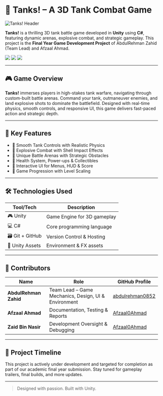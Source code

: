 # 🚀 Tanks! – A 3D Tank Combat Game

![Tanks! Header](https://play.unity.com/_next/image?url=https%3A%2F%2Fplay.unity.com%2Fapi%2Fv1%2Ffiles%2Ffile%2F7b5b9248-85c8-4de9-976e-3651a08b094d%2Fcontent&w=1080&q=75)

**Tanks!** is a thrilling 3D tank battle game developed in **Unity** using **C#**, featuring dynamic arenas, explosive combat, and strategic gameplay. This project is the **Final Year Game Development Project** of AbdulRehman Zahid (Team Lead) and Afzaal Ahmad.

<p>
  <img src="https://img.shields.io/badge/Engine-Unity-000000?logo=unity&logoColor=white" />
  <img src="https://img.shields.io/badge/Language-C%23-239120?logo=c-sharp&logoColor=white" />
  <img src="https://img.shields.io/badge/Status-Under%20Development-yellow" />
</p>

---

## 🎮 Game Overview

**Tanks!** immerses players in high-stakes tank warfare, navigating through custom-built battle arenas. Command your tank, outmaneuver enemies, and land explosive shots to dominate the battlefield. Designed with real-time physics, smooth controls, and responsive UI, this game delivers fast-paced action and strategic depth.

---

## 🔧 Key Features

- 🔹 Smooth Tank Controls with Realistic Physics  
- 🔹 Explosive Combat with Shell Impact Effects  
- 🔹 Unique Battle Arenas with Strategic Obstacles  
- 🔹 Health System, Power-ups & Collectibles  
- 🔹 Interactive UI for Menus, HUD & Score  
- 🔹 Game Progression with Level Scaling  

---

## 🛠️ Technologies Used

| Tool/Tech         | Description                 |
|-------------------|-----------------------------|
| 🎮 Unity          | Game Engine for 3D gameplay |
| 💻 C#             | Core programming language   |
| 🗃️ Git + GitHub   | Version Control & Hosting   |
| 🎨 Unity Assets   | Environment & FX assets     |

---

## 👥 Contributors

| Name                | Role                                | GitHub Profile                                    |
|---------------------|-------------------------------------|--------------------------------------------------|
| **AbdulRehman Zahid** | Team Lead – Game Mechanics, Design, UI & Environment | [abdulrehman0852](https://github.com/abdulrehman0852) |
| **Afzaal Ahmad**     | Documentation, Testing & Reports   | [Afzaal0Ahmad](https://github.com/Afzaal0Ahmad) |
| **Zaid Bin Nasir**     | Development Oversight & Debugging   | [Afzaal0Ahmad](https://github.com/Afzaal0Ahmad) |

---

## 📅 Project Timeline

This project is actively under development and targeted for completion as part of our academic final year submission. Stay tuned for gameplay trailers, final builds, and more updates.

---

> Designed with passion. Built with Unity.
